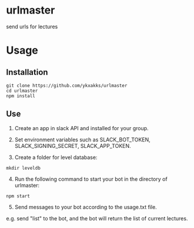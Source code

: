# urlmaster
send urls for lectures

# Usage

## Installation

```console
git clone https://github.com/ykxakks/urlmaster
cd urlmaster
npm install 
```

## Use

1. Create an app in slack API and installed for your group.

2. Set environment variables such as SLACK_BOT_TOKEN, SLACK_SIGNING_SECRET, SLACK_APP_TOKEN.

3. Create a folder for level database:
```console
mkdir leveldb
```

4. Run the following command to start your bot in the directory of urlmaster:
```console
npm start
```

5. Send messages to your bot according to the usage.txt file.

e.g. send "list" to the bot, and the bot will return the list of current lectures.
